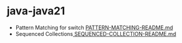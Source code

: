 # java-java21

- Pattern Matching for switch [PATTERN-MATCHING-README.md](doc/PATTERN-MATCHING-README.md)
- Sequenced Collections[ SEQUENCED-COLLECTION-README.md](doc/SEQUENCED-COLLECTION-README.md)